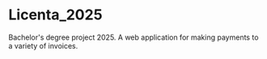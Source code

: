 # Licenta_2025
Bachelor's degree project 2025. A web application for making payments to a variety of invoices.
